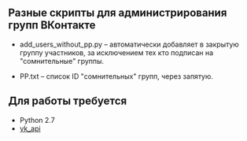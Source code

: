 ## Разные скрипты для администрирования групп ВКонтакте

* add_users_without_pp.py – автоматически добавляет в закрытую группу участников, за исключением тех кто подписан на "сомнительные" группы. 

* PP.txt – список ID "сомнительных" групп, через запятую.

Для работы требуется
------------

* Python 2.7
* [vk_api](https://github.com/python273/vk_api)
